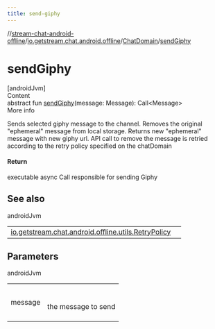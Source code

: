 ```yaml
---
title: send-giphy
---
```

//[stream-chat-android-offline](../../../index.md)/[io.getstream.chat.android.offline](../index.md)/[ChatDomain](index.md)/[sendGiphy](sendGiphy.md)



# sendGiphy  
[androidJvm]  
Content  
abstract fun [sendGiphy](sendGiphy.md)(message: Message): Call&lt;Message&gt;  
More info  


Sends selected giphy message to the channel. Removes the original "ephemeral" message from local storage. Returns new "ephemeral" message with new giphy url. API call to remove the message is retried according to the retry policy specified on the chatDomain



#### Return  


executable async Call responsible for sending Giphy



## See also  
  
androidJvm  
  
| | |
|---|---|
| <a name="io.getstream.chat.android.offline/ChatDomain/sendGiphy/#io.getstream.chat.android.client.models.Message/PointingToDeclaration/"></a>[io.getstream.chat.android.offline.utils.RetryPolicy](../../io.getstream.chat.android.offline.utils/RetryPolicy/index.md)| <a name="io.getstream.chat.android.offline/ChatDomain/sendGiphy/#io.getstream.chat.android.client.models.Message/PointingToDeclaration/"></a>|
  


## Parameters  
  
androidJvm  
  
| | |
|---|---|
| <a name="io.getstream.chat.android.offline/ChatDomain/sendGiphy/#io.getstream.chat.android.client.models.Message/PointingToDeclaration/"></a>message| <a name="io.getstream.chat.android.offline/ChatDomain/sendGiphy/#io.getstream.chat.android.client.models.Message/PointingToDeclaration/"></a><br/><br/>the message to send<br/><br/>|
  
  



